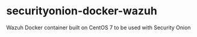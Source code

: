 # securityonion-docker-wazuh
Wazuh Docker container built on CentOS 7 to be used with Security Onion
